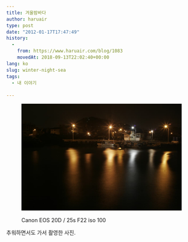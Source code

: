 ```yaml
---
title: 겨울밤바다
author: haruair
type: post
date: "2012-01-17T17:47:49"
history:
  - 
    from: https://www.haruair.com/blog/1083
    movedAt: 2018-09-13T22:02:40+00:00
lang: ko
slug: winter-night-sea
tags:
  - 내 이야기

---
```


<figure>

![](MG_9900_resize.jpg)

<figcaption>Canon EOS 20D / 25s F22 iso 100</figcaption></figure>

추워하면서도 가서 촬영한 사진.
